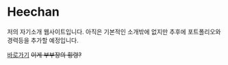 # Heechan
저의 자기소개 웹사이트입니다.
아직은 기본적인 소개밖에 없지만 추후에
포트폴리오와 경력등을 추가할 예정입니다.

[바로가기](https://heechan.edcan.kr)
~~이게 부부장의 횡령?~~
